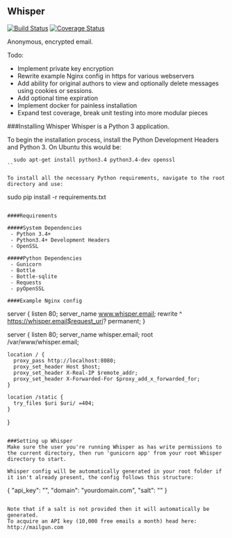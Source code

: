 Whisper
-----------------
[![Build Status](https://travis-ci.org/NoiSek/whisper.svg)](https://travis-ci.org/NoiSek/whisper)
[![Coverage Status](https://coveralls.io/repos/NoiSek/whisper/badge.svg)](https://coveralls.io/r/NoiSek/whisper)

Anonymous, encrypted email.

Todo:
 - Implement private key encryption
 - Rewrite example Nginx config in https for various webservers
 - Add ability for original authors to view and optionally delete messages using cookies or sessions.
 - Add optional time expiration
 - Implement docker for painless installation
 - Expand test coverage, break unit testing into more modular pieces

###Installing Whisper
Whisper is a Python 3 application.

To begin the installation process, install the Python Development Headers and Python 3. On Ubuntu this would be:
```
  sudo apt-get install python3.4 python3.4-dev openssl
``

To install all the necessary Python requirements, navigate to the root directory and use:

```
  sudo pip install -r requirements.txt
```

####Requirements

#####System Dependencies
 - Python 3.4+
 - Python3.4+ Development Headers
 - OpenSSL

#####Python Dependencies
 - Gunicorn
 - Bottle
 - Bottle-sqlite
 - Requests
 - pyOpenSSL

####Example Nginx config

```
  server {
    listen 80;
    server_name www.whisper.email;
    rewrite ^ https://whisper.email$request_uri? permanent;
  }

  server {
    listen 80;
    server_name whisper.email;
    root /var/www/whisper.email;

    location / {
      proxy_pass http://localhost:8080;
      proxy_set_header Host $host;
      proxy_set_header X-Real-IP $remote_addr;
      proxy_set_header X-Forwarded-For $proxy_add_x_forwarded_for;
    }

    location /static {
      try_files $uri $uri/ =404;
    }
  }
```

###Setting up Whisper
Make sure the user you're running Whisper as has write permissions to the current directory, then run 'gunicorn app' from your root Whisper directory to start.

Whisper config will be automatically generated in your root folder if it isn't already present, the config follows this structure:

```
  {
    "api_key": "",
    "domain": "yourdomain.com",
    "salt": ""
  }
```

Note that if a salt is not provided then it will automatically be generated.
To acquire an API key (10,000 free emails a month) head here: http://mailgun.com
